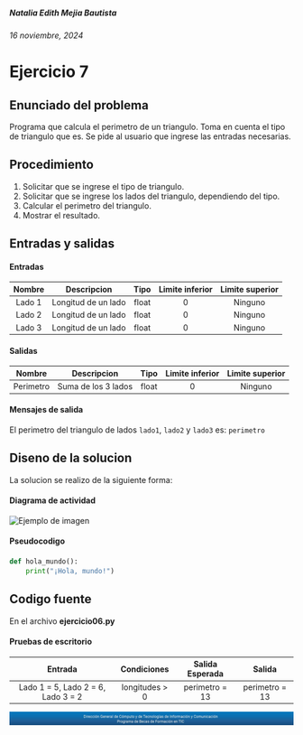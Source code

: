 ##### Natalia Edith Mejia Bautista 
###### 16 noviembre, 2024

# Ejercicio 7

## Enunciado del problema
Programa que calcula el perimetro de un triangulo.
Toma en cuenta el tipo de triangulo que es. Se pide al usuario que ingrese las entradas necesarias.

## Procedimiento 
1. Solicitar que se ingrese el tipo de triangulo.
2. Solicitar que se ingrese los lados del triangulo, dependiendo del tipo.
3. Calcular el perimetro del triangulo.
4. Mostrar el resultado.


## Entradas y salidas
#### Entradas
| Nombre  | Descripcion  | Tipo | Limite inferior | Limite superior |
|:-------------:|:---------------:| :-------------:|:---------:|:---------:|
| Lado 1       |Longitud de un lado | float | 0 | Ninguno |
| Lado 2       |Longitud de un lado | float | 0 | Ninguno |
| Lado 3       |Longitud de un lado | float | 0 | Ninguno |

#### Salidas
| Nombre  | Descripcion  | Tipo | Limite inferior | Limite superior |
|:-------------:|:---------------:| :-------------:|:---------:|:---------:|
| Perimetro       |Suma de los 3 lados| float | 0 | Ninguno |

#### Mensajes de salida
El perimetro del triangulo de lados `lado1`, `lado2` y `lado3` es: `perimetro`

## Diseno de la solucion 
La solucion se realizo de la siguiente forma:
#### Diagrama de actividad
![Ejemplo de imagen](https://ejemplo.com/imagen.png)


#### Pseudocodigo
```python
def hola_mundo():
    print("¡Hola, mundo!")
```

## Codigo fuente
En el archivo **ejercicio06.py**

#### Pruebas de escritorio
| Entrada | Condiciones | Salida Esperada | Salida |
|:-------------:|:---------------:| :-------------:|:---------:|
| Lado 1 = 5, Lado 2 = 6, Lado 3 = 2 | longitudes > 0 | perimetro = 13 | perimetro = 13 |

![footerDGTIC](/Imagenes/footerDGTIC.png)